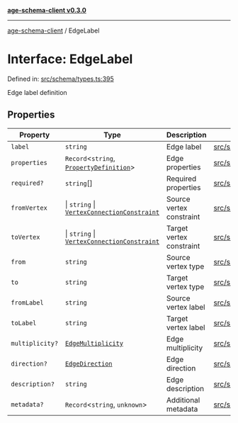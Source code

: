 [**age-schema-client v0.3.0**](../index.md)

***

[age-schema-client](/ageSchemaClient/api-generated/index.md) / EdgeLabel

# Interface: EdgeLabel

Defined in: [src/schema/types.ts:395](https://github.com/standardbeagle/ageSchemaClient/blob/main/src/schema/types.ts#L395)

Edge label definition

## Properties

| Property | Type | Description | Defined in |
| ------ | ------ | ------ | ------ |
| <a id="label"></a> `label` | `string` | Edge label | [src/schema/types.ts:399](https://github.com/standardbeagle/ageSchemaClient/blob/main/src/schema/types.ts#L399) |
| <a id="properties"></a> `properties` | `Record`\<`string`, [`PropertyDefinition`](/ageSchemaClient/api-generated/interfaces/PropertyDefinition.md)\> | Edge properties | [src/schema/types.ts:404](https://github.com/standardbeagle/ageSchemaClient/blob/main/src/schema/types.ts#L404) |
| <a id="required"></a> `required?` | `string`[] | Required properties | [src/schema/types.ts:409](https://github.com/standardbeagle/ageSchemaClient/blob/main/src/schema/types.ts#L409) |
| <a id="fromvertex"></a> `fromVertex` | \| `string` \| [`VertexConnectionConstraint`](/ageSchemaClient/api-generated/interfaces/VertexConnectionConstraint.md) | Source vertex constraint | [src/schema/types.ts:414](https://github.com/standardbeagle/ageSchemaClient/blob/main/src/schema/types.ts#L414) |
| <a id="tovertex"></a> `toVertex` | \| `string` \| [`VertexConnectionConstraint`](/ageSchemaClient/api-generated/interfaces/VertexConnectionConstraint.md) | Target vertex constraint | [src/schema/types.ts:419](https://github.com/standardbeagle/ageSchemaClient/blob/main/src/schema/types.ts#L419) |
| <a id="from"></a> `from` | `string` | Source vertex type | [src/schema/types.ts:424](https://github.com/standardbeagle/ageSchemaClient/blob/main/src/schema/types.ts#L424) |
| <a id="to"></a> `to` | `string` | Target vertex type | [src/schema/types.ts:429](https://github.com/standardbeagle/ageSchemaClient/blob/main/src/schema/types.ts#L429) |
| <a id="fromlabel"></a> `fromLabel` | `string` | Source vertex label | [src/schema/types.ts:434](https://github.com/standardbeagle/ageSchemaClient/blob/main/src/schema/types.ts#L434) |
| <a id="tolabel"></a> `toLabel` | `string` | Target vertex label | [src/schema/types.ts:439](https://github.com/standardbeagle/ageSchemaClient/blob/main/src/schema/types.ts#L439) |
| <a id="multiplicity"></a> `multiplicity?` | [`EdgeMultiplicity`](/ageSchemaClient/api-generated/enumerations/EdgeMultiplicity.md) | Edge multiplicity | [src/schema/types.ts:444](https://github.com/standardbeagle/ageSchemaClient/blob/main/src/schema/types.ts#L444) |
| <a id="direction"></a> `direction?` | [`EdgeDirection`](/ageSchemaClient/api-generated/enumerations/EdgeDirection.md) | Edge direction | [src/schema/types.ts:449](https://github.com/standardbeagle/ageSchemaClient/blob/main/src/schema/types.ts#L449) |
| <a id="description"></a> `description?` | `string` | Edge description | [src/schema/types.ts:454](https://github.com/standardbeagle/ageSchemaClient/blob/main/src/schema/types.ts#L454) |
| <a id="metadata"></a> `metadata?` | `Record`\<`string`, `unknown`\> | Additional metadata | [src/schema/types.ts:459](https://github.com/standardbeagle/ageSchemaClient/blob/main/src/schema/types.ts#L459) |

